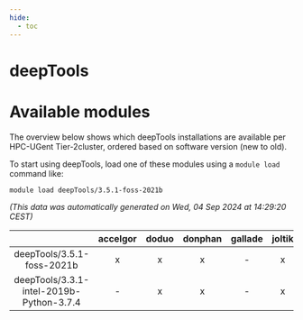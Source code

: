 ```yaml
---
hide:
  - toc
---
```


deepTools
=========

# Available modules


The overview below shows which deepTools installations are available per HPC-UGent Tier-2cluster, ordered based on software version (new to old).

To start using deepTools, load one of these modules using a `module load` command like:

```shell
module load deepTools/3.5.1-foss-2021b
```

*(This data was automatically generated on Wed, 04 Sep 2024 at 14:29:20 CEST)*  

| |accelgor|doduo|donphan|gallade|joltik|shinx|skitty|
| :---: | :---: | :---: | :---: | :---: | :---: | :---: | :---: |
|deepTools/3.5.1-foss-2021b|x|x|x|-|x|-|x|
|deepTools/3.3.1-intel-2019b-Python-3.7.4|-|x|x|-|x|-|x|
